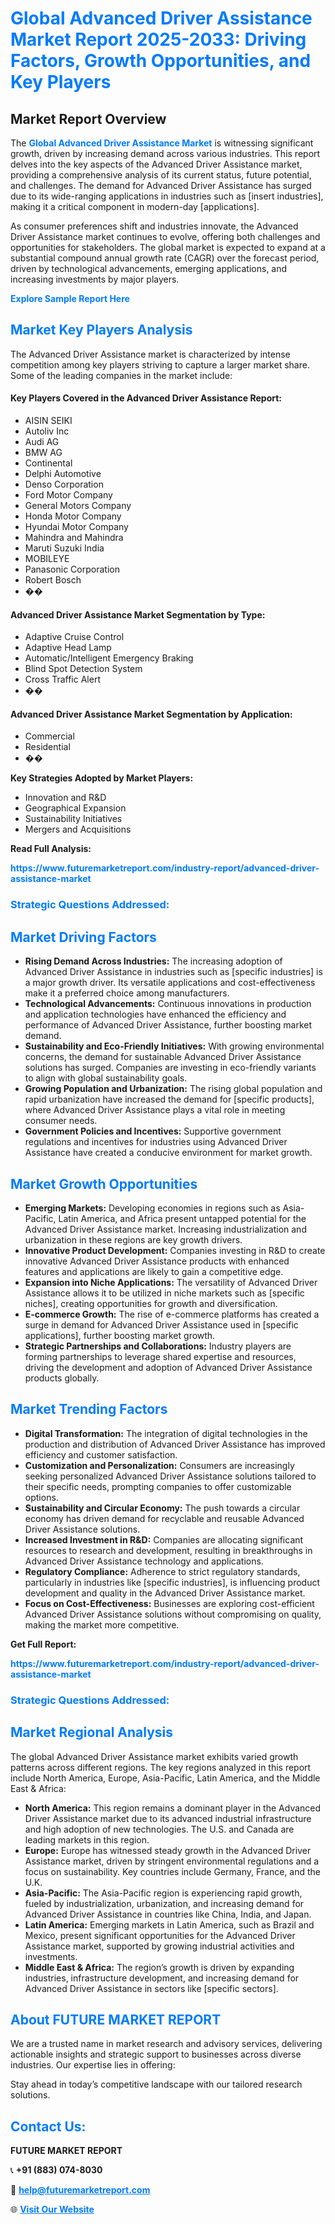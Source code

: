 <h1 style="color: #007BFF;">Global Advanced Driver Assistance Market Report 2025-2033: Driving Factors, Growth Opportunities, and Key Players</h1>

<section id="overview">
<h2>Market Report Overview</h2>
<p>The <a href="https://www.futuremarketreport.com/industry-report/advanced-driver-assistance-market" style="color: #007BFF; text-decoration: none;"><strong>Global Advanced Driver Assistance Market</strong></a> is witnessing significant growth, driven by increasing demand across various industries. This report delves into the key aspects of the Advanced Driver Assistance market, providing a comprehensive analysis of its current status, future potential, and challenges. The demand for Advanced Driver Assistance has surged due to its wide-ranging applications in industries such as [insert industries], making it a critical component in modern-day [applications].</p>
<p>As consumer preferences shift and industries innovate, the Advanced Driver Assistance market continues to evolve, offering both challenges and opportunities for stakeholders. The global market is expected to expand at a substantial compound annual growth rate (CAGR) over the forecast period, driven by technological advancements, emerging applications, and increasing investments by major players.</p>
</section>

<section id="overview">
<p><a href="https://www.futuremarketreport.com/request-sample/reportId=113693" style="color: #007BFF; text-decoration: none;"><strong>Explore Sample Report Here</strong></a></p>
</section>

<section id="key-players">
<h2 style="color: #007BFF;">Market Key Players Analysis</h2>
<p>The Advanced Driver Assistance market is characterized by intense competition among key players striving to capture a larger market share. Some of the leading companies in the market include:</p>
<h4>Key Players Covered in the Advanced Driver Assistance Report:</h4>
<ul><li>AISIN SEIKI</li><li>Autoliv Inc</li><li>Audi AG</li><li>BMW AG</li><li>Continental</li><li>Delphi Automotive</li><li>Denso Corporation</li><li>Ford Motor Company</li><li>General Motors Company</li><li>Honda Motor Company</li><li>Hyundai Motor Company</li><li>Mahindra and Mahindra</li><li>Maruti Suzuki India</li><li>MOBILEYE</li><li>Panasonic Corporation</li><li>Robert Bosch</li><li>��</li></ul>
<h4>Advanced Driver Assistance Market Segmentation by Type:</h4>
<ul><li>Adaptive Cruise Control</li><li>Adaptive Head Lamp</li><li>Automatic/Intelligent Emergency Braking</li><li>Blind Spot Detection System</li><li>Cross Traffic Alert</li><li>��</li></ul>

<h4>Advanced Driver Assistance Market Segmentation by Application:</h4>
<ul><li>Commercial</li><li>Residential</li><li>��</li></ul>
<p><strong>Key Strategies Adopted by Market Players:</strong></p>
<ul>
<li>Innovation and R&D</li>
<li>Geographical Expansion</li>
<li>Sustainability Initiatives</li>
<li>Mergers and Acquisitions</li>
</ul>
</section>

<section>
<p><strong>Read Full Analysis: </strong></p><a href="https://www.futuremarketreport.com/industry-report/advanced-driver-assistance-market" style="color: #007BFF; text-decoration: none;"><strong>https://www.futuremarketreport.com/industry-report/advanced-driver-assistance-market</strong></a>
<h3 style="color: #007BFF;">Strategic Questions Addressed:</h3>
</section>

<section id="driving-factors">
<h2 style="color: #007BFF;">Market Driving Factors</h2>
<ul>
<li><strong>Rising Demand Across Industries:</strong> The increasing adoption of Advanced Driver Assistance in industries such as [specific industries] is a major growth driver. Its versatile applications and cost-effectiveness make it a preferred choice among manufacturers.</li>
<li><strong>Technological Advancements:</strong> Continuous innovations in production and application technologies have enhanced the efficiency and performance of Advanced Driver Assistance, further boosting market demand.</li>
<li><strong>Sustainability and Eco-Friendly Initiatives:</strong> With growing environmental concerns, the demand for sustainable Advanced Driver Assistance solutions has surged. Companies are investing in eco-friendly variants to align with global sustainability goals.</li>
<li><strong>Growing Population and Urbanization:</strong> The rising global population and rapid urbanization have increased the demand for [specific products], where Advanced Driver Assistance plays a vital role in meeting consumer needs.</li>
<li><strong>Government Policies and Incentives:</strong> Supportive government regulations and incentives for industries using Advanced Driver Assistance have created a conducive environment for market growth.</li>
</ul>
</section>

<section id="growth-opportunities">
<h2 style="color: #007BFF;">Market Growth Opportunities</h2>
<ul>
<li><strong>Emerging Markets:</strong> Developing economies in regions such as Asia-Pacific, Latin America, and Africa present untapped potential for the Advanced Driver Assistance market. Increasing industrialization and urbanization in these regions are key growth drivers.</li>
<li><strong>Innovative Product Development:</strong> Companies investing in R&D to create innovative Advanced Driver Assistance products with enhanced features and applications are likely to gain a competitive edge.</li>
<li><strong>Expansion into Niche Applications:</strong> The versatility of Advanced Driver Assistance allows it to be utilized in niche markets such as [specific niches], creating opportunities for growth and diversification.</li>
<li><strong>E-commerce Growth:</strong> The rise of e-commerce platforms has created a surge in demand for Advanced Driver Assistance used in [specific applications], further boosting market growth.</li>
<li><strong>Strategic Partnerships and Collaborations:</strong> Industry players are forming partnerships to leverage shared expertise and resources, driving the development and adoption of Advanced Driver Assistance products globally.</li>
</ul>
</section>

<section id="trending-factors">
<h2 style="color: #007BFF;">Market Trending Factors</h2>
<ul>
<li><strong>Digital Transformation:</strong> The integration of digital technologies in the production and distribution of Advanced Driver Assistance has improved efficiency and customer satisfaction.</li>
<li><strong>Customization and Personalization:</strong> Consumers are increasingly seeking personalized Advanced Driver Assistance solutions tailored to their specific needs, prompting companies to offer customizable options.</li>
<li><strong>Sustainability and Circular Economy:</strong> The push towards a circular economy has driven demand for recyclable and reusable Advanced Driver Assistance solutions.</li>
<li><strong>Increased Investment in R&D:</strong> Companies are allocating significant resources to research and development, resulting in breakthroughs in Advanced Driver Assistance technology and applications.</li>
<li><strong>Regulatory Compliance:</strong> Adherence to strict regulatory standards, particularly in industries like [specific industries], is influencing product development and quality in the Advanced Driver Assistance market.</li>
<li><strong>Focus on Cost-Effectiveness:</strong> Businesses are exploring cost-efficient Advanced Driver Assistance solutions without compromising on quality, making the market more competitive.</li>
</ul>
</section>

<section>
<p><strong>Get Full Report: </strong></p><a href="https://www.futuremarketreport.com/industry-report/advanced-driver-assistance-market" style="color: #007BFF; text-decoration: none;"><strong>https://www.futuremarketreport.com/industry-report/advanced-driver-assistance-market</strong></a>
<h3 style="color: #007BFF;">Strategic Questions Addressed:</h3>
</section>


<section id="regional-analysis">
<h2 style="color: #007BFF;">Market Regional Analysis</h2>
<p>The global Advanced Driver Assistance market exhibits varied growth patterns across different regions. The key regions analyzed in this report include North America, Europe, Asia-Pacific, Latin America, and the Middle East & Africa:</p>
<ul>
<li><strong>North America:</strong> This region remains a dominant player in the Advanced Driver Assistance market due to its advanced industrial infrastructure and high adoption of new technologies. The U.S. and Canada are leading markets in this region.</li>
<li><strong>Europe:</strong> Europe has witnessed steady growth in the Advanced Driver Assistance market, driven by stringent environmental regulations and a focus on sustainability. Key countries include Germany, France, and the U.K.</li>
<li><strong>Asia-Pacific:</strong> The Asia-Pacific region is experiencing rapid growth, fueled by industrialization, urbanization, and increasing demand for Advanced Driver Assistance in countries like China, India, and Japan.</li>
<li><strong>Latin America:</strong> Emerging markets in Latin America, such as Brazil and Mexico, present significant opportunities for the Advanced Driver Assistance market, supported by growing industrial activities and investments.</li>
<li><strong>Middle East & Africa:</strong> The region’s growth is driven by expanding industries, infrastructure development, and increasing demand for Advanced Driver Assistance in sectors like [specific sectors].</li>
</ul>
</section>

<footer>
<h2 style="color: #007BFF;">About FUTURE MARKET REPORT</h2>
<p>We are a trusted name in market research and advisory services, delivering actionable insights and strategic support to businesses across diverse industries. Our expertise lies in offering:</p>

<p>Stay ahead in today’s competitive landscape with our tailored research solutions.</p>

<h2 style="color: #007BFF;">Contact Us:</h2>
<p><strong>FUTURE MARKET REPORT</strong></p>
<p>📞 <strong>+91 (883) 074-8030</strong></p>
<p>📧 <strong><a href="mailto:help@futuremarketreport.com" style="color: #007BFF;">help@futuremarketreport.com</a></strong></p>
<p>🌐 <strong><a href="https://www.futuremarketreport.com/" style="color: #007BFF;">Visit Our Website</a></strong></p>
</footer>